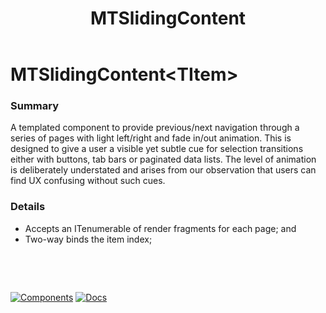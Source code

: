 ﻿---
uid: C.MTSlidingContent
title: MTSlidingContent
---
# MTSlidingContent&lt;TItem&gt;

### Summary

A templated component to provide previous/next navigation through a series of pages with light left/right and fade in/out animation. This is designed to give a user a visible
yet subtle cue for selection transitions either with buttons, tab bars or paginated data lists. The level of animation is deliberately understated and arises from our observation
that users can find UX confusing without such cues.

### Details

- Accepts an ITenumerable of render fragments for each page; and
- Two-way binds the item index;

&nbsp;

&nbsp;

[![Components](https://img.shields.io/static/v1?label=Components&message=Plus&color=red)](xref:A.PlusComponents)
[![Docs](https://img.shields.io/static/v1?label=API%20Documentation&message=MTSlidingContent&color=brightgreen)](xref:BlazorMdc.MTSlidingContent`1)